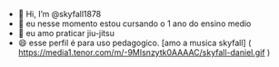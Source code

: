 - 👋 Hi, I’m @skyfall1878
- 👀 eu nesse momento estou cursando o 1 ano do ensino medio
- 💞️ eu amo praticar jiu-jitsu
- 😄 esse perfil é para uso pedagogico.
[amo a musica skyfall] ( https://media1.tenor.com/m/-9MIsnzytk0AAAAC/skyfall-daniel.gif )
